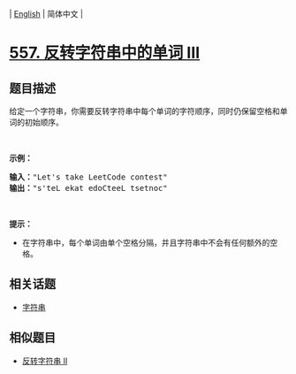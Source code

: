 
| [English](README_EN.md) | 简体中文 |

# [557. 反转字符串中的单词 III](https://leetcode-cn.com/problems/reverse-words-in-a-string-iii/)

## 题目描述

<p>给定一个字符串，你需要反转字符串中每个单词的字符顺序，同时仍保留空格和单词的初始顺序。</p>

<p>&nbsp;</p>

<p><strong>示例：</strong></p>

<pre><strong>输入：</strong>&quot;Let&#39;s take LeetCode contest&quot;
<strong>输出：</strong>&quot;s&#39;teL ekat edoCteeL tsetnoc&quot;
</pre>

<p>&nbsp;</p>

<p><strong><strong><strong><strong>提示：</strong></strong></strong></strong></p>

<ul>
	<li>在字符串中，每个单词由单个空格分隔，并且字符串中不会有任何额外的空格。</li>
</ul>


## 相关话题

- [字符串](https://leetcode-cn.com/tag/string)

## 相似题目

- [反转字符串 II](../reverse-string-ii/README.md)
